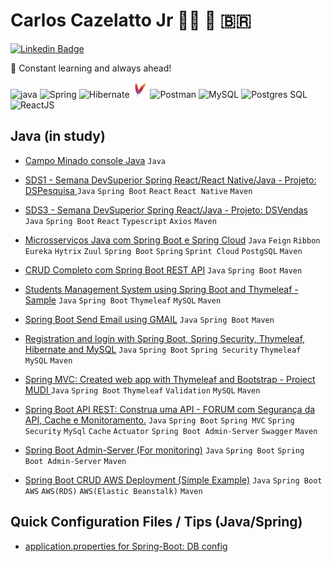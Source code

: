   # Carlos Cazelatto Jr 🤘🏻 :fist_oncoming: 🇧🇷 


[![Linkedin Badge](https://img.shields.io/badge/-LinkedIn-blue?style=flat-square&logo=Linkedin&logoColor=white&link=https://www.linkedin.com/in/carloscazelattojr/)](https://www.linkedin.com/in/carloscazelattojr/)


🚀 Constant learning and always ahead!

<img height="25" src="https://www.vectorlogo.zone/logos/java/java-icon.svg" alt="java" /></code>
<img width="25" height="25" src="https://www.vectorlogo.zone/logos/springio/springio-icon.svg" alt="Spring" /></code>
<img width="25" height="25" src="https://www.vectorlogo.zone/logos/hibernate/hibernate-icon.svg" alt="Hibernate" /></code>
<img width="25" height="25" src="https://raw.githubusercontent.com/vscode-icons/vscode-icons/master/icons/file_type_maven.svg" alt="Apache Maven" /></code>
<img width="25" height="25" src="https://www.vectorlogo.zone/logos/getpostman/getpostman-icon.svg" alt="Postman" /></code>
<img width="25" height="25" src="https://www.vectorlogo.zone/logos/mysql/mysql-icon.svg" alt="MySQL"/></code>
<img width="25" height="25" src="https://www.vectorlogo.zone/logos/postgresql/postgresql-icon.svg" alt="Postgres SQL"/></code>    
<img width="25" height="25" src="https://www.vectorlogo.zone/logos/reactjs/reactjs-icon.svg" alt="ReactJS"/></code>


## Java (in study)

- [Campo Minado console Java](https://github.com/carlosjunior1983/campo-minado-java) `Java`

- [SDS1 - Semana DevSuperior Spring React/React Native/Java - Projeto: DSPesquisa ](https://github.com/carlosjunior1983/projeto-sds1-java) `Java` `Spring Boot` `React` `React Native` `Maven`

- [SDS3 - Semana DevSuperior Spring React/Java - Projeto: DSVendas ](https://github.com/carlosjunior1983/projeto-sds3-java) `Java` `Spring Boot` `React` `Typescript` `Axios` `Maven`

- [Microsserviços Java com Spring Boot e Spring Cloud](https://github.com/carlosjunior1983/ms-course) `Java` `Feign` `Ribbon` `Eureka` `Hytrix` `Zuul` `Spring Boot` `Spring` `Sprint Cloud` `PostgSQL` `Maven`

- [CRUD Completo com Spring Boot REST API](https://github.com/carlosjunior1983/crud-spring-boot-rest-api) `Java` `Spring Boot` `Maven`
	
- [Students Management System using Spring Boot and Thymeleaf - Sample](https://github.com/carlosjunior1983/springboot-web-app-students) `Java` `Spring Boot` `Thymeleaf` `MySQL` `Maven`

- [Spring Boot Send Email using GMAIL](https://github.com/carlosjunior1983/springboot-send-email-gmail-java) `Java` `Spring Boot` `Maven`

- [Registration and login with Spring Boot, Spring Security, Thymeleaf, Hibernate and MySQL](https://github.com/carlosjunior1983/springboot-registration-login) `Java` `Spring Boot` `Spring Security` `Thymeleaf` `MySQL` `Maven`

- [Spring MVC: Created web app with Thymeleaf and Bootstrap - Project MUDI ](https://github.com/carlosjunior1983/springboot-mvc-project-mudi) `Java` `Spring Boot` `Thymeleaf` `Validation` `MySQL` `Maven`

- [Spring Boot API REST: Construa uma API - FORUM com Segurança da API, Cache e Monitoramento.](https://github.com/carlosjunior1983/springboot-api-rest-forum) `Java` `Spring Boot` `Spring MVC` `Spring Security` `MySql` `Cache` `Actuator` `Spring Boot Admin-Server` `Swagger` `Maven`

- [Spring Boot Admin-Server (For monitoring)](https://github.com/carlosjunior1983/springboot-admin-server-monitoring) `Java` `Spring Boot` `Spring Boot Admin-Server` `Maven`

- [Spring Boot CRUD AWS Deployment (Simple Example)](https://github.com/carlosjunior1983/springboot-aws-deploy) `Java` `Spring Boot` `AWS` `AWS(RDS)` `AWS(Elastic Beanstalk)` `Maven`







## Quick Configuration Files / Tips (Java/Spring)

- [application.properties for Spring-Boot: DB config](https://github.com/carlosjunior1983/application.properties)


